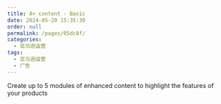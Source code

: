 ```yaml
---
title: A+ content - Basic
date: 2024-05-20 15:35:30
order: null
permalink: /pages/05dc8f/
categories: 
  - 亚马逊运营
tags: 
  - 亚马逊运营
  - 广告
---
```


Create up to 5 modules of enhanced content to highlight the features of your products
